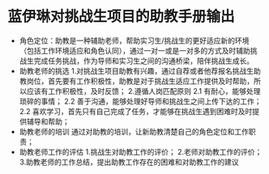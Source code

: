 # 蓝伊琳对挑战生项目的助教手册输出
* 角色定位：助教是一种辅助老师，帮助实习生/挑战生的更好适应新的环境（包括工作环境适应和角色认同），通过一对一或是一对多的方式及时辅助挑战生完成任务挑战，作为导师和实习生之间的沟通桥梁，陪伴挑战生成长。
* 助教老师的挑选
1.对挑战生项目助教有兴趣，通过自荐或者他荐报名挑战生助教岗位，首先要有工作积极性，助教是对于挑战生适应工作提供及时帮助，所以应该有工作积极性，及时反馈；
2.遵循人岗匹配原则
2.1 有耐心，能够处理琐碎的事情；
2.2 善于沟通，能够处理好导师和挑战生之间上传下达的工作；
2.2 喜欢学习，首先只有自己完成了任务，才能够在挑战生遇到困难时及时提供辅导和帮助；
* 助教老师的培训
通过对助教的培训，让新助教清楚自己的角色定位和工作职责；
* 助教老师工作的评估
1.挑战生对助教工作的评价；
2.老师对助教工作的评价；
3.助教老师的工作总结，提出助教工作存在的困难和对助教工作的建议
